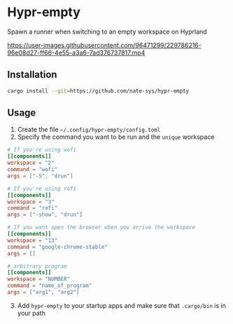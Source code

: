 # Hypr-empty
Spawn a runner when switching to an empty workspace on Hyprland


https://user-images.githubusercontent.com/96471299/229786216-96e08d27-ff66-4e55-a3a6-7ad376737817.mp4


## Installation

```sh 
cargo install --git=https://github.com/nate-sys/hypr-empty
```

## Usage
1) Create the file `~/.config/hypr-empty/config.toml`
2) Specify the command you want to be run and the `unique` workspace
```toml
# If you're using wofi
[[components]]
workspace = "2"
command = "wofi"
args = ["-S", "drun"]

# If you're using rofi
[[components]]
workspace = "3"
command = "rofi"
args = ["-show", "drun"]

# If you want open the browser when you arrive the workspace
[[components]]
workspace = "13"
command = "google-chrome-stable"
args = []

# arbitrary program
[[components]]
workspace = "NUMBER"
command = "name_of_program"
args = ["arg1", "arg2"]
```
3) Add `hypr-empty` to your startup apps and make sure that `.cargo/bin` is in your path
